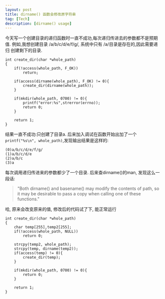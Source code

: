 ```yaml
---
layout: post
title: dirname() 函数会修改原字符串
tag: [Tech]
description: [dirname() usage]
---
```


今天写一个创建目录的递归函数时一直不成功,每次递归传进去的参数都不是预期值. 
例如,我想创建目录 /a/b/c/d/e/f/g/, 系统中只有 /a/目录是存在的,因此需要递归
创建剩下的目录.
	
	int create_dir(char *whole_path)
	{
		if(!access(whole_path, F_OK))
			return;
	
		if(access(dirname(whole_path), F_OK) != 0){
			create_dir(dirname(whole_path));
		}
	
		if(mkdir(whole_path, 0700) != 0){
			printf("error:%s",strerror(errno));
			return 0;
		}
	
		return 1;
	}

结果一直不成功:只创建了目录a. 后来加入调试在函数开始出加了一个`printf("%s\n", whole_path)`,发现输出结果是这样的:
	
	(0)a/b/c/d/e/f/g/
	(1)a/b/c/d/e
	(2)a/b/c
	(3)a

每次调用递归传进来的参数都少了一个目录. 后来查dirname()的man, 发现这么一段话: 
> "Both dirname() and basename() may modify the contents of path, so it may be desirable to pass a copy when calling  one of these functions."

哈, 原来会改变原来的值, 修改后的代码试了下, 能正常运行

	int create_dir(char *whole_path)
	{
		char temp[255],temp2[255];
		if(!access(whole_path, NULL))
			return 0;
	
		strcpy(temp2, whole_path);
		strcpy(temp, dirname(temp2));
		if(access(temp) != 0){
			create_dir(temp);
		}

		if(mkdir(whole_path, 0700) != 0){
			return 0;
		}

		return 1;
	}

